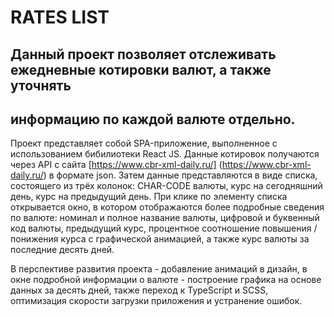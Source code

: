 # RATES LIST

## Данный проект позволяет отслеживать ежедневные котировки валют, а также уточнять
## информацию по каждой валюте отдельно.

Проект представляет собой SPA-приложение, выполненное с использованием бибилиотеки
React JS. Данные котировок получаются через API с сайта [https://www.cbr-xml-daily.ru/]
(https://www.cbr-xml-daily.ru/) в формате json. Затем данные представляются в виде списка,
состоящего из трёх колонок: CHAR-CODE валюты, курс на сегодняшний день, курс на предыдущий
день. При клике по элементу списка открывается окно, в котором отображаются более подробные
сведения по валюте: номинал и полное название валюты, цифровой и буквенный код валюты,
предыдущий курс, процентное соотношение повышения / понижения курса с графической анимацией,
а также курс валюты за последние десять дней.

В перспективе развития проекта - добавление анимаций в дизайн, в окне подробной информации о
валюте - построение графика на основе данных за десять дней, также переход к TypeScript и
SCSS, оптимизация скорости загрузки приложения и устранение ошибок.
